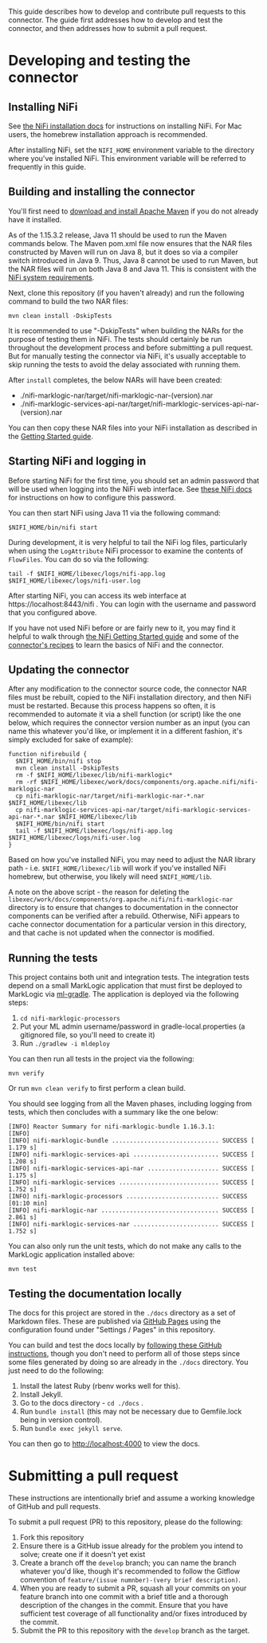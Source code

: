 This guide describes how to develop and contribute pull requests to this connector. The guide first addresses how to 
develop and test the connector, and then addresses how to submit a pull request.

# Developing and testing the connector

## Installing NiFi

See [the NiFi installation docs](https://nifi.apache.org/docs.html) for instructions on installing NiFi. For Mac users,
the homebrew installation approach is recommended.

After installing NiFi, set the `NIFI_HOME` environment variable to the directory where you've installed NiFi. This
environment variable will be referred to frequently in this guide. 

## Building and installing the connector

You'll first need to [download and install Apache Maven](https://maven.apache.org/) if you do not already have it 
installed.

As of the 1.15.3.2 release, Java 11 should be used to run the Maven commands below. The Maven pom.xml file now ensures
that the NAR files constructed by Maven will run on Java 8, but it does so via a compiler switch introduced in Java 9.
Thus, Java 8 cannot be used to run Maven, but the NAR files will run on both Java 8 and Java 11. This is consistent
with the [NiFi system requirements](https://nifi.apache.org/docs/nifi-docs/html/administration-guide.html#system_requirements).

Next, clone this repository (if you haven't already) and run the following command to build the two NAR files:

    mvn clean install -DskipTests

It is recommended to use "-DskipTests" when building the NARs for the purpose of testing them in NiFi. The tests should
certainly be run throughout the development process and before submitting a pull request. But for manually testing the 
connector via NiFi, it's usually acceptable to skip running the tests to avoid the delay associated with running them. 

After `install` completes, the below NARs will have been created:

- ./nifi-marklogic-nar/target/nifi-marklogic-nar-(version).nar
- ./nifi-marklogic-services-api-nar/target/nifi-marklogic-services-api-nar-(version).nar

You can then copy these NAR files into your NiFi installation as described in the
[Getting Started guide](https://marklogic.github.io/nifi/getting-started).

## Starting NiFi and logging in

Before starting NiFi for the first time, you should set an admin password that will be used when logging into the 
NiFi web interface. See [these NiFi docs](https://nifi.apache.org/docs/nifi-docs/html/getting-started.html#i-started-nifi-now-what) 
for instructions on how to configure this password.

You can then start NiFi using Java 11 via the following command:

    $NIFI_HOME/bin/nifi start

During development, it is very helpful to tail the NiFi log files, particularly when using the `LogAttribute` NiFi
processor to examine the contents of `FlowFiles`. You can do so via the following:

    tail -f $NIFI_HOME/libexec/logs/nifi-app.log $NIFI_HOME/libexec/logs/nifi-user.log

After starting NiFi, you can access its web interface at https://localhost:8443/nifi . You can login with the username
and password that you configured above.

If you have not used NiFi before or are fairly new to it, you may find it helpful to walk through
[the NiFi Getting Started guide](https://nifi.apache.org/docs.html) and some of the 
[connector's recipes](https://marklogic.github.io/nifi/cookbook-recipes) to learn the basics of NiFi and the
connector. 

## Updating the connector

After any modification to the connector source code, the connector NAR files must be rebuilt, copied to the NiFi 
installation directory, and then NiFi must be restarted. Because this process happens so often, it is recommended to 
automate it via a shell function (or script) like the one below, which requires the connector version number as an 
input (you can name this whatever you'd like, or implement it in a different fashion, it's simply excluded for sake of
example):

```
function nifirebuild {
  $NIFI_HOME/bin/nifi stop
  mvn clean install -DskipTests
  rm -f $NIFI_HOME/libexec/lib/nifi-marklogic*
  rm -rf $NIFI_HOME/libexec/work/docs/components/org.apache.nifi/nifi-marklogic-nar
  cp nifi-marklogic-nar/target/nifi-marklogic-nar-*.nar $NIFI_HOME/libexec/lib
  cp nifi-marklogic-services-api-nar/target/nifi-marklogic-services-api-nar-*.nar $NIFI_HOME/libexec/lib
  $NIFI_HOME/bin/nifi start
  tail -f $NIFI_HOME/libexec/logs/nifi-app.log $NIFI_HOME/libexec/logs/nifi-user.log
}
```

Based on how you've installed NiFi, you may need to adjust the NAR library path - i.e. `$NIFI_HOME/libexec/lib` will 
work if you've installed NiFi homebrew, but otherwise, you likely will need `$NIFI_HOME/lib`.

A note on the above script - the reason for deleting the `libexec/work/docs/components/org.apache.nifi/nifi-marklogic-nar`
directory is to ensure that changes to documentation in the connector components can be verified after a rebuild. 
Otherwise, NiFi appears to cache connector documentation for a particular version in this directory, and that cache 
is not updated when the connector is modified. 

## Running the tests

This project contains both unit and integration tests. The integration tests depend on a small MarkLogic application
that must first be deployed to MarkLogic via [ml-gradle](https://github.com/marklogic-community/ml-gradle). The 
application is deployed via the following steps:

1. `cd nifi-marklogic-processors`
2. Put your ML admin username/password in gradle-local.properties (a gitignored file, so you'll need to create it)
3. Run `./gradlew -i mldeploy`

You can then run all tests in the project via the following:

    mvn verify

Or run `mvn clean verify` to first perform a clean build.

You should see logging from all the Maven phases, including logging from tests, which then concludes with a summary
like the one below:

```
[INFO] Reactor Summary for nifi-marklogic-bundle 1.16.3.1:
[INFO] 
[INFO] nifi-marklogic-bundle .............................. SUCCESS [  1.179 s]
[INFO] nifi-marklogic-services-api ........................ SUCCESS [  1.208 s]
[INFO] nifi-marklogic-services-api-nar .................... SUCCESS [  1.175 s]
[INFO] nifi-marklogic-services ............................ SUCCESS [  1.752 s]
[INFO] nifi-marklogic-processors .......................... SUCCESS [01:10 min]
[INFO] nifi-marklogic-nar ................................. SUCCESS [  2.861 s]
[INFO] nifi-marklogic-services-nar ........................ SUCCESS [  1.752 s]
```

You can also only run the unit tests, which do not make any calls to the MarkLogic application installed above:

    mvn test

## Testing the documentation locally

The docs for this project are stored in the `./docs` directory as a set of Markdown files. These are published via
[GitHub Pages](https://docs.github.com/en/pages/getting-started-with-github-pages/about-github-pages) using the
configuration found under "Settings / Pages" in this repository.

You can build and test the docs locally by
[following these GitHub instructions](https://docs.github.com/en/pages/setting-up-a-github-pages-site-with-jekyll/testing-your-github-pages-site-locally-with-jekyll),
though you don't need to perform all of those steps since some files generated by doing so are already in the
`./docs` directory. You just need to do the following:

1. Install the latest Ruby (rbenv works well for this).
2. Install Jekyll.
3. Go to the docs directory - `cd ./docs` .
4. Run `bundle install` (this may not be necessary due to Gemfile.lock being in version control).
5. Run `bundle exec jekyll serve`.

You can then go to <http://localhost:4000> to view the docs.

# Submitting a pull request

These instructions are intentionally brief and assume a working knowledge of GitHub and pull requests. 

To submit a pull request (PR) to this repository, please do the following:

1. Fork this repository
2. Ensure there is a GitHub issue already for the problem you intend to solve; create one if it doesn't yet exist
3. Create a branch off the `develop` branch; you can name the branch whatever you'd like, though it's recommended to
  follow the Gitflow convention of `feature/(issue numnber)-(very brief description)`.
4. When you are ready to submit a PR, squash all your commits on your feature branch into one commit with a brief title
  and a thorough description of the changes in the commit. Ensure that you have sufficient test coverage of all 
  functionality and/or fixes introduced by the commit.
5. Submit the PR to this repository with the `develop` branch as the target.

